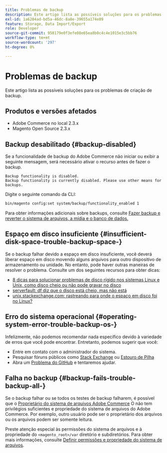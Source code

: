 ```yaml
---
title: Problemas de backup
description: Este artigo lista as possíveis soluções para os problemas de criação de backup.
exl-id: 1a6204ad-bd5a-46dc-8a8e-39655a174e09
feature: Storage, Data Import/Export
role: Developer
source-git-commit: 958179e0f3efe08e65ea8b0c4c4e1015e3c5bb76
workflow-type: tm+mt
source-wordcount: '297'
ht-degree: 0%

---
```


# Problemas de backup

Este artigo lista as possíveis soluções para os problemas de criação de backup.

## Produtos e versões afetados

* Adobe Commerce no local 2.3.x
* Magento Open Source 2.3.x

## Backup desabilitado {#backup-disabled}

Se a funcionalidade de backup do Adobe Commerce não iniciar ou exibir a seguinte mensagem, será necessário ativar o recurso antes de fazer o backup.

```terminal
Backup functionality is disabled.
Backup functionality is currently disabled. Please use other means for backups.
```

Digite o seguinte comando da CLI:

```bash
bin/magento config:set system/backup/functionality_enabled 1
```

Para obter informações adicionais sobre backups, consulte [Fazer backup e reverter o sistema de arquivos, a mídia e o banco de dados.](https://devdocs.magento.com/guides/v2.3/install-gde/install/cli/install-cli-backup.html)

## Espaço em disco insuficiente {#insufficient-disk-space-trouble-backup-space-}

Se o backup falhar devido a espaço em disco insuficiente, você deverá liberar espaço em disco movendo alguns arquivos para outro dispositivo de armazenamento ou unidade. No entanto, pode haver outras maneiras de resolver o problema. Consulte um dos seguintes recursos para obter dicas:

* [8 dicas para solucionar problemas de disco rígido nos sistemas Linux e Unix, como disco cheio ou não pode gravar no disco](https://www.cyberciti.biz/datacenter/linux-unix-bsd-osx-cannot-write-to-hard-disk)
* [serverfault: df diz que o disco está cheio, mas não está](https://serverfault.com/questions/315181/df-says-disk-is-full-but-it-is-not)
* [unix.stackexchange.com: rastreando para onde o espaço em disco foi no Linux?](https://unix.stackexchange.com/questions/125429/tracking-down-where-disk-space-has-gone-on-linux)

## Erro do sistema operacional {#operating-system-error-trouble-backup-os-}

Infelizmente, não podemos recomendar nada específico devido à variedade de erros que você pode encontrar. Entretanto, podemos sugerir que você:

* Entre em contato com o administrador do sistema.
* Pesquisar fóruns públicos como [Stack Exchange](https://unix.stackexchange.com) ou [Estouro de Pilha](https://stackoverflow.com)
* Abra um [Problema do GitHub](https://github.com/magento/magento2/issues) e tentaremos ajudar.

## Falha no backup {#backup-fails-trouble-backup-all-}

Se o backup falhar ou se todos os testes de backup falharem, é possível que o [Proprietário do sistema de arquivos Adobe Commerce](https://devdocs.magento.com/guides/v2.2/install-gde/prereq/file-sys-perms-over.html) O não tem privilégios suficientes e propriedade do sistema de arquivos do Adobe Commerce. Por exemplo, outro usuário pode ser o proprietário dos arquivos ou os arquivos podem ser somente leitura.

Preste atenção especial às permissões do sistema de arquivos e à propriedade do `<magento_root>/var` diretório e subdiretórios. Para obter mais informações, consulte [Definir permissões e propriedade do sistema de arquivos](https://devdocs.magento.com/guides/v2.3/install-gde/prereq/file-system-perms.html).
